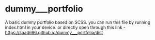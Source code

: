 # dummy___portfolio
A basic dummy portfolio based on SCSS.
you can run this file by running index.html in your device.
or directly open through this link - https://saad696.github.io/dummy___portfolio/dist
